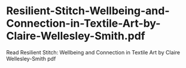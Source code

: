 # Resilient-Stitch-Wellbeing-and-Connection-in-Textile-Art-by-Claire-Wellesley-Smith.pdf
Read Resilient Stitch: Wellbeing and Connection in Textile Art by Claire Wellesley-Smith pdf
